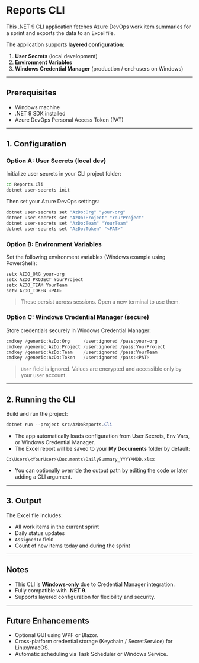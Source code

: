 # Reports CLI

This .NET 9 CLI application fetches Azure DevOps work item summaries for a sprint and exports the data to an Excel file.

The application supports **layered configuration**:

1. **User Secrets** (local development)
2. **Environment Variables**
3. **Windows Credential Manager** (production / end-users on Windows)

---

## Prerequisites

* Windows machine
* .NET 9 SDK installed
* Azure DevOps Personal Access Token (PAT)

---

## 1. Configuration

### Option A: User Secrets (local dev)

Initialize user secrets in your CLI project folder:

```bash
cd Reports.Cli
dotnet user-secrets init
```

Then set your Azure DevOps settings:

```bash
dotnet user-secrets set "AzDo:Org" "your-org"
dotnet user-secrets set "AzDo:Project" "YourProject"
dotnet user-secrets set "AzDo:Team" "YourTeam"
dotnet user-secrets set "AzDo:Token" "<PAT>"
```

### Option B: Environment Variables

Set the following environment variables (Windows example using PowerShell):

```powershell
setx AZDO_ORG your-org
setx AZDO_PROJECT YourProject
setx AZDO_TEAM YourTeam
setx AZDO_TOKEN <PAT>
```

> These persist across sessions. Open a new terminal to use them.

### Option C: Windows Credential Manager (secure)

Store credentials securely in Windows Credential Manager:

```powershell
cmdkey /generic:AzDo:Org     /user:ignored /pass:your-org
cmdkey /generic:AzDo:Project /user:ignored /pass:YourProject
cmdkey /generic:AzDo:Team    /user:ignored /pass:YourTeam
cmdkey /generic:AzDo:Token   /user:ignored /pass:<PAT>
```

> `User` field is ignored. Values are encrypted and accessible only by your user account.

---

## 2. Running the CLI

Build and run the project:

```powershell
dotnet run --project src/AzDoReports.Cli
```

* The app automatically loads configuration from User Secrets, Env Vars, or Windows Credential Manager.
* The Excel report will be saved to your **My Documents** folder by default:

```
C:\Users\<YourUser>\Documents\DailySummary_YYYYMMDD.xlsx
```

* You can optionally override the output path by editing the code or later adding a CLI argument.

---

## 3. Output

The Excel file includes:

* All work items in the current sprint
* Daily status updates
* `AssignedTo` field
* Count of new items today and during the sprint

---

## Notes

* This CLI is **Windows-only** due to Credential Manager integration.
* Fully compatible with **.NET 9**.
* Supports layered configuration for flexibility and security.

---

## Future Enhancements

* Optional GUI using WPF or Blazor.
* Cross-platform credential storage (Keychain / SecretService) for Linux/macOS.
* Automatic scheduling via Task Scheduler or Windows Service.